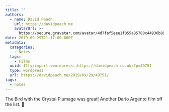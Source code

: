 ```yaml
---
title: ''
authors:
  - name: David Peach
    url: https://davidpeach.me
    avatarUrl: >-
      https://secure.gravatar.com/avatar/4d7faf5eee1f055a85788c44936b8995eaab6dfb004e7854ec747ccb272e91ee?s=96&d=mm&r=g
date: 2019-09-29T21:17:00.000Z
metadata:
  categories:
    - Notes
  tags:
    - Films
  uuid: 11ty/import::wordpress::https://davidpeach.co.uk/?p=49751
  type: wordpress
  url: https://davidpeach.me/2019/09/29/49751/
tags:
  - notes
---
```

The Bird with the Crystal Plumage was great! Another Dario Argento film off the list. 💚